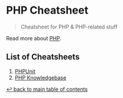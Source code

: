 # PHP Cheatsheet
> Cheatsheet for PHP & PHP-related stuff

Read more about [PHP](https://www.php.net/).

## List of Cheatsheets

1. [PHPUnit](phpunit.md)
1. [PHP Knowledgebase](php-knowledgebase.md)

[↩ back to main table of contents](../README.md#main-table-of-contents)
